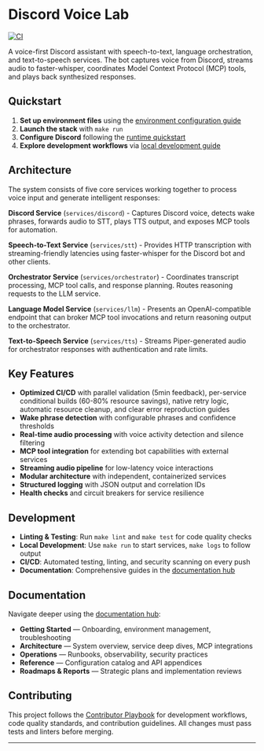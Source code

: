 # Discord Voice Lab

[![CI][ci-badge]][ci-workflow]

A voice-first Discord assistant with speech-to-text, language orchestration, and text-to-speech services. The bot captures voice from Discord, streams audio to faster-whisper, coordinates Model Context Protocol (MCP) tools, and plays back synthesized responses.

## Quickstart

1. **Set up environment files** using the [environment configuration guide](docs/getting-started/environment.md)
2. **Launch the stack** with `make run`
3. **Configure Discord** following the [runtime quickstart](docs/getting-started/runtime.md)
4. **Explore development workflows** via [local development guide](docs/getting-started/local-development.md)

## Architecture

The system consists of five core services working together to process voice input and generate intelligent responses:

**Discord Service** (`services/discord`) - Captures Discord voice, detects wake phrases, forwards audio to STT, plays TTS output, and exposes MCP tools for automation.

**Speech-to-Text Service** (`services/stt`) - Provides HTTP transcription with streaming-friendly latencies using faster-whisper for the Discord bot and other clients.

**Orchestrator Service** (`services/orchestrator`) - Coordinates transcript processing, MCP tool calls, and response planning. Routes reasoning requests to the LLM service.

**Language Model Service** (`services/llm`) - Presents an OpenAI-compatible endpoint that can broker MCP tool invocations and return reasoning output to the orchestrator.

**Text-to-Speech Service** (`services/tts`) - Streams Piper-generated audio for orchestrator responses with authentication and rate limits.

## Key Features

- **Optimized CI/CD** with parallel validation (5min feedback), per-service conditional builds (60-80% resource savings), native retry logic, automatic resource cleanup, and clear error reproduction guides
- **Wake phrase detection** with configurable phrases and confidence thresholds
- **Real-time audio processing** with voice activity detection and silence filtering
- **MCP tool integration** for extending bot capabilities with external services
- **Streaming audio pipeline** for low-latency voice interactions
- **Modular architecture** with independent, containerized services
- **Structured logging** with JSON output and correlation IDs
- **Health checks** and circuit breakers for service resilience

## Development

- **Linting & Testing**: Run `make lint` and `make test` for code quality checks
- **Local Development**: Use `make run` to start services, `make logs` to follow output
- **CI/CD**: Automated testing, linting, and security scanning on every push
- **Documentation**: Comprehensive guides in the [documentation hub](docs/README.md)

## Documentation

Navigate deeper using the [documentation hub](docs/README.md):

- **Getting Started** — Onboarding, environment management, troubleshooting
- **Architecture** — System overview, service deep dives, MCP integrations  
- **Operations** — Runbooks, observability, security practices
- **Reference** — Configuration catalog and API appendices
- **Roadmaps & Reports** — Strategic plans and implementation reviews

## Contributing

This project follows the [Contributor Playbook](AGENTS.md) for development workflows, code quality standards, and contribution guidelines. All changes must pass tests and linters before merging.

---

[ci-badge]: https://github.com/gabrielpreston/discord-voice-lab/actions/workflows/ci.yaml/badge.svg
[ci-workflow]: https://github.com/gabrielpreston/discord-voice-lab/actions/workflows/ci.yaml

